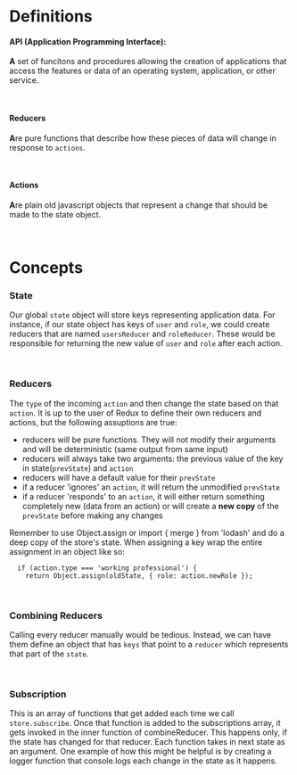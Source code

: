 # Definitions

#### **API (Application Programming Interface):**

**A** set of funcitons and procedures allowing the creation of applications that access the features or data of an operating system, application, or other service.

&nbsp;

#### **Reducers**

**A**re pure functions that describe how these pieces of data will change in response to `actions`. 

&nbsp;

#### **Actions**

**A**re plain old javascript objects that represent a change that should be made to the state object. 

&nbsp;
&nbsp;

# Concepts

### State

Our global `state` object will store keys representing application data. For instance, if our state object has keys of `user` and `role`, we could create reducers that are named `usersReducer` and `roleReducer`. These would be responsible for returning the new value of `user` and `role` after each action. 

&nbsp;

### Reducers

The `type` of the incoming `action` and then change the state based on that `action`. It is up to the user of Redux to define their own reducers and actions, but the following assuptions are true:
  * reducers will be pure functions. They will not modify their arguments and will be deterministic (same output from same input)
  * reducers will always take two arguments: the previous value of the key in state(`prevState`) and `action`
  * reducers will have a default value for their `prevState`
  * if a reducer 'ignores' an `action`, it will return the unmodified `prevState`
  * if a reducer 'responds' to an `action`, it will either return something completely new (data from an action) or will create a **new copy** of the `prevState` before making any changes

Remember to use Object.assign or import { merge } from 'lodash' and do a deep copy of the store's state. When assigning a key wrap the entire assignment in an object like so:
      
      if (action.type === 'working professional') {
        return Object.assign(oldState, { role: action.newRole });

&nbsp;

### Combining Reducers

Calling every reducer manually would be tedious. Instead, we can have them define an object that has `keys` that point to a `reducer` which represents that part of the `state`.

&nbsp;

### Subscription

This is an array of functions that get added each time we call `store.subscribe`. Once that function is added to the subscriptions array, it gets invoked in the inner function of combineReducer. This happens only, if the state has changed for that reducer. Each function takes in next state as an argument. One example of how this might be helpful is by creating a logger function that console.logs each change in the state as it happens. 
